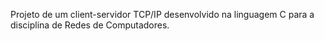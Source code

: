 Projeto de um client-servidor TCP/IP desenvolvido na linguagem C para a disciplina de Redes de Computadores.